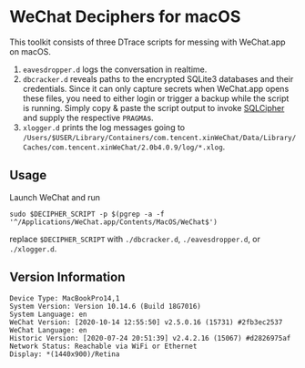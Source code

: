 # WeChat Deciphers for macOS

This toolkit consists of three DTrace scripts for messing with WeChat.app on macOS.

1. `eavesdropper.d` logs the conversation in realtime.
2. `dbcracker.d` reveals paths to the encrypted SQLite3 databases and their credentials. Since it can only capture secrets when WeChat.app opens these files, you need to either login or trigger a backup while the script is running. Simply copy & paste the script output to invoke [SQLCipher](https://github.com/sqlcipher/sqlcipher) and supply the respective `PRAGMA`s.
3. `xlogger.d` prints the log messages going to `/Users/$USER/Library/Containers/com.tencent.xinWeChat/Data/Library/Caches/com.tencent.xinWeChat/2.0b4.0.9/log/*.xlog`.

## Usage

Launch WeChat and run

```
sudo $DECIPHER_SCRIPT -p $(pgrep -a -f '^/Applications/WeChat.app/Contents/MacOS/WeChat$')
```

replace `$DECIPHER_SCRIPT` with `./dbcracker.d`, `./eavesdropper.d`, or `./xlogger.d`.

## Version Information

```
Device Type: MacBookPro14,1
System Version: Version 10.14.6 (Build 18G7016)
System Language: en
WeChat Version: [2020-10-14 12:55:50] v2.5.0.16 (15731) #2fb3ec2537
WeChat Language: en
Historic Version: [2020-07-24 20:51:39] v2.4.2.16 (15067) #d2826975af
Network Status: Reachable via WiFi or Ethernet
Display: *(1440x900)/Retina
```

